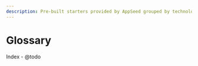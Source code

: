 ```yaml
---
description: Pre-built starters provided by AppSeed grouped by technologies.
---
```


# Glossary

Index - @todo

